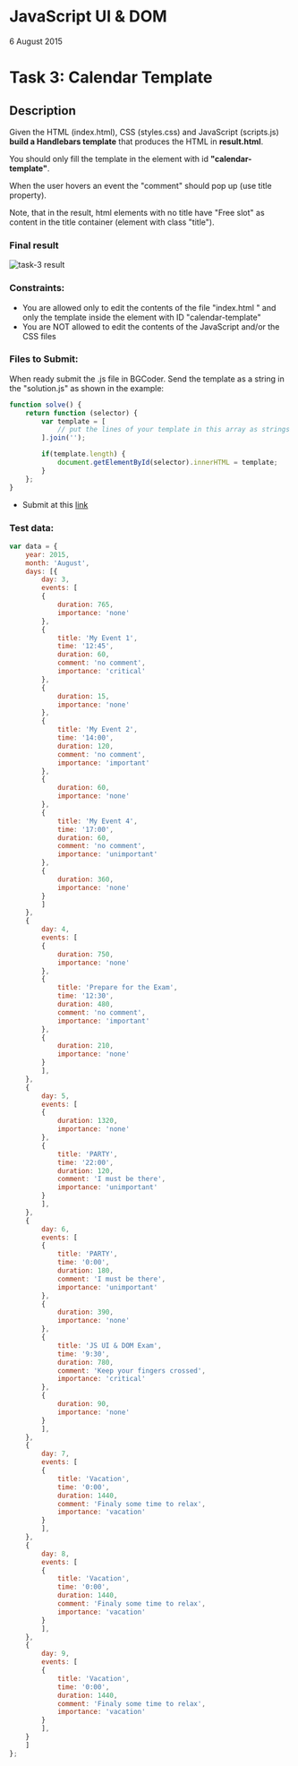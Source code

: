 # JavaScript UI & DOM
6 August 2015

# Task 3: Calendar Template

## Description
Given the HTML (index.html), CSS (styles.css) and JavaScript (scripts.js) **build a Handlebars template** that produces the HTML in **result.html**.

You should only fill the template in the element with id **"calendar-template"**.

When the user hovers an event the "comment" should pop up (use title property).

Note, that in the result, html elements with no title have "Free slot" as content in the title container (element with class "title").

### Final result
![task-3 result](https://cloud.githubusercontent.com/assets/3619393/9065226/15f50932-3ad9-11e5-878c-8602b1a1d109.jpg)
 
### Constraints:
- You are allowed only to edit the contents of the file "index.html " and only the template inside the element with ID "calendar-template"
- You are NOT allowed to edit the contents of the JavaScript and/or the CSS files

### Files to Submit:
When ready submit the .js file in BGCoder. Send the template as a string in the "solution.js" as shown in the example:

```js
function solve() {
    return function (selector) {
        var template = [
            // put the lines of your template in this array as strings
        ].join('');

        if(template.length) {
            document.getElementById(selector).innerHTML = template;
        }
    };
}
```
- Submit at this <a href="http://bgcoder.com/Contests/Practice/Index/263#2" target="_blank">link</a>

### Test data:
```js
var data = {
	year: 2015,
	month: 'August',
	days: [{
		day: 3,
		events: [
		{
			duration: 765,
			importance: 'none'
		}, 
		{
			title: 'My Event 1',
			time: '12:45',
			duration: 60,
			comment: 'no comment',
			importance: 'critical'
		}, 
		{
			duration: 15,
			importance: 'none'
		}, 
		{
			title: 'My Event 2',
			time: '14:00',
			duration: 120,
			comment: 'no comment',
			importance: 'important'
		}, 
		{
			duration: 60,
			importance: 'none'
		}, 
		{
			title: 'My Event 4',
			time: '17:00',
			duration: 60,
			comment: 'no comment',
			importance: 'unimportant'
		}, 
		{
			duration: 360,
			importance: 'none'
		}
		]
	}, 
	{
		day: 4,
		events: [
		{
			duration: 750,
			importance: 'none'
		}, 
		{
			title: 'Prepare for the Exam',
			time: '12:30',
			duration: 480,
			comment: 'no comment',
			importance: 'important'
		}, 
		{
			duration: 210,
			importance: 'none'
		}
		],
	}, 
	{
		day: 5,
		events: [
		{
			duration: 1320,
			importance: 'none'
		}, 
		{
			title: 'PARTY',
			time: '22:00',
			duration: 120,
			comment: 'I must be there',
			importance: 'unimportant'
		}
		],
	}, 
	{
		day: 6,
		events: [
		{
			title: 'PARTY',
			time: '0:00',
			duration: 180,
			comment: 'I must be there',
			importance: 'unimportant'
		}, 
		{
			duration: 390,
			importance: 'none'
		}, 
		{
			title: 'JS UI & DOM Exam',
			time: '9:30',
			duration: 780,
			comment: 'Keep your fingers crossed',
			importance: 'critical'
		}, 
		{
			duration: 90,
			importance: 'none'
		}
		],
	}, 
	{
		day: 7,
		events: [
		{
			title: 'Vacation',
			time: '0:00',
			duration: 1440,
			comment: 'Finaly some time to relax',
			importance: 'vacation'
		}
		],
	}, 
	{
		day: 8,
		events: [
		{
			title: 'Vacation',
			time: '0:00',
			duration: 1440,
			comment: 'Finaly some time to relax',
			importance: 'vacation'
		}
		],
	}, 
	{
		day: 9,
		events: [
		{
			title: 'Vacation',
			time: '0:00',
			duration: 1440,
			comment: 'Finaly some time to relax',
			importance: 'vacation'
		}
		],
	}
	]
};
```